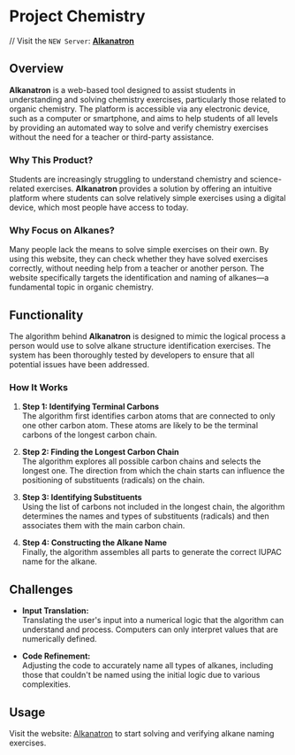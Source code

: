 ﻿# Project Chemistry 
// Visit the `NEW Server`: [**Alkanatron**](https://alkanatron-11f.rf.gd/)

## Overview

**Alkanatron** is a web-based tool designed to assist students in understanding and solving chemistry exercises, particularly those related to organic chemistry. The platform is accessible via any electronic device, such as a computer or smartphone, and aims to help students of all levels by providing an automated way to solve and verify chemistry exercises without the need for a teacher or third-party assistance.

### Why This Product?

Students are increasingly struggling to understand chemistry and science-related exercises. **Alkanatron** provides a solution by offering an intuitive platform where students can solve relatively simple exercises using a digital device, which most people have access to today.

### Why Focus on Alkanes?

Many people lack the means to solve simple exercises on their own. By using this website, they can check whether they have solved exercises correctly, without needing help from a teacher or another person. The website specifically targets the identification and naming of alkanes—a fundamental topic in organic chemistry.

## Functionality

The algorithm behind **Alkanatron** is designed to mimic the logical process a person would use to solve alkane structure identification exercises. The system has been thoroughly tested by developers to ensure that all potential issues have been addressed.

### How It Works

1. **Step 1: Identifying Terminal Carbons**  
   The algorithm first identifies carbon atoms that are connected to only one other carbon atom. These atoms are likely to be the terminal carbons of the longest carbon chain.

2. **Step 2: Finding the Longest Carbon Chain**  
   The algorithm explores all possible carbon chains and selects the longest one. The direction from which the chain starts can influence the positioning of substituents (radicals) on the chain.

3. **Step 3: Identifying Substituents**  
   Using the list of carbons not included in the longest chain, the algorithm determines the names and types of substituents (radicals) and then associates them with the main carbon chain.

4. **Step 4: Constructing the Alkane Name**  
   Finally, the algorithm assembles all parts to generate the correct IUPAC name for the alkane.

## Challenges

- **Input Translation:**  
  Translating the user's input into a numerical logic that the algorithm can understand and process. Computers can only interpret values that are numerically defined.

- **Code Refinement:**  
  Adjusting the code to accurately name all types of alkanes, including those that couldn't be named using the initial logic due to various complexities.

## Usage

Visit the website: [Alkanatron](https://www.alkanatron-11f.rf.gd/) to start solving and verifying alkane naming exercises.
